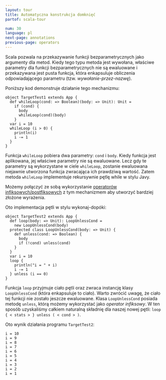 ```yaml
---
layout: tour
title: Automatyczna konstrukcja domknięć
partof: scala-tour

num: 30
language: pl
next-page: annotations
previous-page: operators
---
```


Scala pozwala na przekazywanie funkcji bezparametrycznych jako argumenty dla metod. Kiedy tego typu metoda jest wywołana, właściwe parametry dla funkcji bezparametrycznych nie są ewaluowane i przekazywana jest pusta funkcja, która enkapsuluje obliczenia odpowiadającego parametru (tzw. *wywołanie-przez-nazwę*).

Poniższy kod demonstruje działanie tego mechanizmu:

```tut
object TargetTest1 extends App {
  def whileLoop(cond: => Boolean)(body: => Unit): Unit =
    if (cond) {
      body
      whileLoop(cond)(body)
    }
  var i = 10
  whileLoop (i > 0) {
    println(i)
    i -= 1
  }
}
```

Funkcja `whileLoop` pobiera dwa parametry: `cond` i `body`. Kiedy funkcja jest aplikowana, jej właściwe parametry nie są ewaluowane. Lecz gdy te parametry są wykorzystane w ciele `whileLoop`, zostanie ewaluowana niejawnie utworzona funkcja zwracająca ich prawdziwą wartość. Zatem metoda `whileLoop` implementuje rekursywnie pętlę while w stylu Javy.

Możemy połączyć ze sobą wykorzystanie [operatorów infiksowych/postfiksowych](operators.html) z tym mechanizmem aby utworzyć bardziej złożone wyrażenia.

Oto implementacja pętli w stylu wykonaj-dopóki:

```tut
object TargetTest2 extends App {
  def loop(body: => Unit): LoopUnlessCond =
    new LoopUnlessCond(body)
  protected class LoopUnlessCond(body: => Unit) {
    def unless(cond: => Boolean) {
      body
      if (!cond) unless(cond)
    }
  }
  var i = 10
  loop {
    println("i = " + i)
    i -= 1
  } unless (i == 0)
}
```

Funkcja `loop` przyjmuje ciało pętli oraz zwraca instancję klasy `LoopUnlessCond` (która enkapsuluje to ciało). Warto zwrócić uwagę, że ciało tej funkcji nie zostało jeszcze ewaluowane. Klasa `LoopUnlessCond` posiada metodę `unless`, którą możemy wykorzystać jako *operator infiksowy*. W ten sposób uzyskaliśmy całkiem naturalną składnię dla naszej nowej pętli: `loop { < stats > } unless ( < cond > )`.

Oto wynik działania programu `TargetTest2`:

```
i = 10
i = 9
i = 8
i = 7
i = 6
i = 5
i = 4
i = 3
i = 2
i = 1
```

